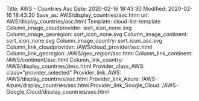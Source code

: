 Title: AWS - Countries Asc
Date: 2020-02-16 18:43:30
Modified: 2020-02-16 18:43:30
Save_as: AWS/display_countries/asc.html
url: AWS/display_countries/asc.html
Template: cloud-list-template
Column_image_cloudprovider: sort_icon_none.svg
Column_image_georegion: sort_icon_none.svg
Column_image_continent: sort_icon_none.svg
Column_image_country: sort_icon_asc.svg
Column_link_cloudprovider: /AWS/cloud_provider/asc.html
Column_link_georegion: /AWS/geo_region/asc.html
Column_link_continent: /AWS/continent/asc.html
Column_link_country: /AWS/display_countries/desc.html
Provider_class_AWS: class="provider_selected"
Provider_link_AWS: /AWS/display_countries/asc.html
Provider_link_Azure: /AWS-Azure/display_countries/asc.html
Provider_link_Google_Cloud: /AWS-Google_Cloud/display_countries/asc.html